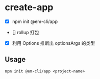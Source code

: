 # create-app

- [x] npm init @em-cli/app <project-name>

- [] rollup 打包

- [x] 利用 Options 推断出 optionsArgs 的类型

## Usage

```shell
npm init @em-cli/app <project-name>
```
